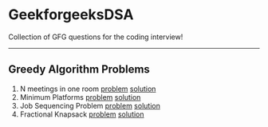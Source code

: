 # GeekforgeeksDSA
Collection of GFG questions for the coding interview!

-------------------------------------------------------------

## Greedy Algorithm Problems
1. N meetings in one room [problem](https://github.com/manojsonje/GeekforgeeksDSA/blob/main/Greedy/N%20meetings%20in%20one%20room.md)   [solution](https://github.com/manojsonje/GeekforgeeksDSA/blob/main/Greedy/NmeetingIn1Room.java)
2. Minimum Platforms [problem](https://github.com/manojsonje/GeekforgeeksDSA/blob/main/Greedy/Minimum%20Platforms.md)   [solution](https://github.com/manojsonje/GeekforgeeksDSA/blob/main/Greedy/MinimumPlatforms.java) 
3. Job Sequencing Problem [problem](https://github.com/manojsonje/GeekforgeeksDSA/blob/main/Greedy/Job%20Scheduling.md)   [solution](https://github.com/manojsonje/GeekforgeeksDSA/blob/main/Greedy/JobScheduling.java)
4. Fractional Knapsack [problem](https://github.com/manojsonje/GeekforgeeksDSA/blob/main/Greedy/Fractional%20Knapsack.md) [solution](https://github.com/manojsonje/GeekforgeeksDSA/blob/main/Greedy/FractionalKnapsack.java)
   
